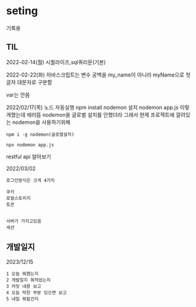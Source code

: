 # seting
기록용

## TIL
2022-02-14(월)
시퀄라이즈,sql쿼리문(기본)

2022-02-22(화)
자바스크립트는 변수 공백을 my_name이 아니라 myName으로 첫글자 대문자로 구분함

var는 안씀

2022/02/17(목)
노드 자동실행
npm install nodemon 설치
nodemon app.js 이렇게했는데 에러뜸
nodemon을 글로벌 설치를 안했더라 그래서 현제 프로젝트에 깔려있는 nodemon을 사용하기위해 
```
npm i -g nodemon(글로벌설치)

npx nodemon app.js
```
restful api 알아보기

2022/03/02

```
로그인방식은 크게 4가지

쿠키
로컬스토리지
토큰


서버가 가지고있음
세션
```
## 개발일지

2023/12/15
```
1 오늘 뭐했는지
2 개발일지 뭐적었는지
3 커밋 내용 보고
4 오늘 막힌 부분 있으면 보고
5 내일 뭐할건지
```
